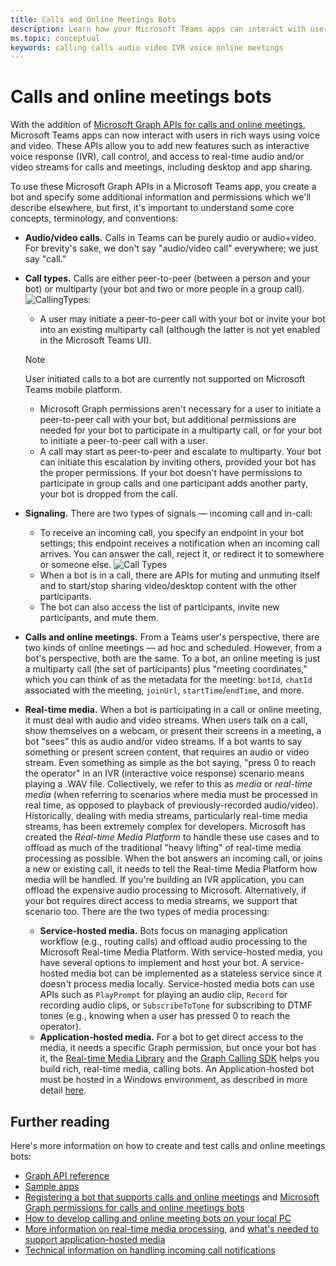 ```yaml
---
title: Calls and Online Meetings Bots
description: Learn how your Microsoft Teams apps can interact with users using voice and video using Microsoft Graph APIs for calls and online meetings.
ms.topic: conceptual
keywords: calling calls audio video IVR voice online meetings
---
```


# Calls and online meetings bots

With the addition of [Microsoft Graph APIs for calls and online meetings](/graph/api/resources/communications-api-overview?view=graph-rest-beta&preserve-view=true), Microsoft Teams apps can now interact with users in rich ways using voice and video. These APIs allow you to add new features such as interactive voice response (IVR), call control, and access to real-time audio and/or video streams for calls and meetings, including desktop and app sharing.

To use these Microsoft Graph APIs in a Microsoft Teams app, you create a bot and specify some additional information and permissions which we'll describe elsewhere, but first, it's important to understand some core concepts, terminology, and conventions:

* **Audio/video calls.** Calls in Teams can be purely audio or audio+video. For brevity's sake, we don't say "audio/video call" everywhere; we just say "call."
* **Call types.** Calls are either peer-to-peer (between a person and your bot) or multiparty (your bot and two or more people in a group call).
  ![CallingTypes](~/assets/images/calls-and-meetings/call-types.png):
  * A user may initiate a peer-to-peer call with your bot or invite your bot into an existing multiparty call (although the latter is not yet enabled in the Microsoft Teams UI).
  
  > [!NOTE]
  > User initiated calls to a bot are currently not supported on Microsoft Teams mobile platform. 
  
  * Microsoft Graph permissions aren't necessary for a user to initiate a peer-to-peer call with your bot, but additional permissions are needed for your bot to participate in a multiparty call, or for your bot to initiate a peer-to-peer call with a user.
  * A call may start as peer-to-peer and escalate to multiparty. Your bot can initiate this escalation by inviting others, provided your bot has the proper permissions. If your bot doesn't have permissions to participate in group calls and one participant adds another party, your bot is dropped from the call.
* **Signaling.** There are two types of signals — incoming call and in-call:
  * To receive an incoming call, you specify an endpoint in your bot settings; this endpoint receives a notification when an incoming call arrives. You can answer the call, reject it, or redirect it to somewhere or someone else.
  ![Call Types](~/assets/images/calls-and-meetings/call-handling.png)
  * When a bot is in a call, there are APIs for muting and unmuting itself and to start/stop sharing video/desktop content with the other participants.
  * The bot can also access the list of participants, invite new participants, and mute them.
* **Calls and online meetings.** From a Teams user's perspective, there are two kinds of online meetings — ad hoc and scheduled. However, from a bot's perspective, both are the same. To a bot, an online meeting is just a multiparty call (the set of participants) plus "meeting coordinates," which you can think of as the metadata for the meeting: `botId`, `chatId` associated with the meeting, `joinUrl`, `startTime`/`endTime`, and more.
* **Real-time media.** When a bot is participating in a call or online meeting, it must deal with audio and video streams. When users talk on a call, show themselves on a webcam, or present their screens in a meeting, a bot "sees" this as audio and/or video streams. If a bot wants to say something or present screen content, that requires an audio or video stream. Even something as simple as the bot saying, "press 0 to reach the operator" in an IVR (interactive voice response) scenario means playing a .WAV file. Collectively, we refer to this as _media_ or _real-time media_ (when referring to scenarios where media must be processed in real time, as opposed to playback of previously-recorded audio/video). Historically, dealing with media streams, particularly real-time media streams, has been extremely complex for developers. Microsoft has created the _Real-time Media Platform_ to handle these use cases and to offload as much of the traditional "heavy lifting" of real-time media processing as possible.  When the bot answers an incoming call, or joins a new or existing call, it needs to tell the Real-time Media Platform how media will be handled. If you're building an IVR application, you can offload the expensive audio processing to Microsoft. Alternatively, if your bot requires direct access to media streams, we support that scenario too. There are the two types of media processing:
  * **Service-hosted media.** Bots focus on managing application workflow (e.g., routing calls) and offload audio processing to the Microsoft Real-time Media Platform. With service-hosted media, you have several options to implement and host your bot. A service-hosted media bot can be implemented as a stateless service since it doesn't process media locally. Service-hosted media bots can use APIs such as `PlayPrompt` for playing an audio clip, `Record` for recording audio clips, or `SubscribeToTone` for subscribing to DTMF tones (e.g., knowing when a user has pressed 0 to reach the operator).
  * **Application-hosted media.** For a bot to get direct access to the media, it needs a specific Graph permission, but once your bot has it, the [Real-time Media Library](https://www.nuget.org/packages/Microsoft.Graph.Communications.Calls.Media/) and the [Graph Calling SDK](https://microsoftgraph.github.io/microsoft-graph-comms-samples/docs/articles/index.html#graph-calling-sdk-and-stateful-client-builder) helps you build rich, real-time media, calling bots. An Application-hosted bot must be hosted in a Windows environment, as described in more detail [here](./requirements-considerations-application-hosted-media-bots.md).

## Further reading

Here's more information on how to create and test calls and online meetings bots:

* [Graph API reference](/graph/api/resources/communications-api-overview?view=graph-rest-beta&preserve-view=true)
* [Sample apps](https://github.com/microsoftgraph/microsoft-graph-comms-samples)
* [Registering a bot that supports calls and online meetings](./registering-calling-bot.md) and [Microsoft Graph permissions for calls and online meetings bots](./registering-calling-bot.md#add-microsoft-graph-permissions)
* [How to develop calling and online meeting bots on your local PC](./debugging-local-testing-calling-meeting-bots.md)
* [More information on real-time media processing](./real-time-media-concepts.md), and [what's needed to support application-hosted media](./requirements-considerations-application-hosted-media-bots.md)
* [Technical information on handling incoming call notifications](./call-notifications.md)
